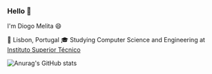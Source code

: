 ### Hello 👋
I'm Diogo Melita 😄

📌 Lisbon, Portugal
🎓 Studying Computer Science and Engineering at [Instituto Superior Técnico](https://tecnico.ulisboa.pt/pt/)

![Anurag's GitHub stats](https://github-readme-stats.vercel.app/api?username=d-melita&show_icons=true&theme=dark)



<!--
**d-melita/D-Melita** is a ✨ _special_ ✨ repository because its `README.md` (this file) appears on your GitHub profile.

Here are some ideas to get you started:

- 🔭 I’m currently working on ...
- 🌱 I’m currently learning ...
- 👯 I’m looking to collaborate on ...
- 🤔 I’m looking for help with ...
- 💬 Ask me about ...
- 📫 How to reach me: ...
- 😄 Pronouns: ...
- ⚡ Fun fact: ...
-->
